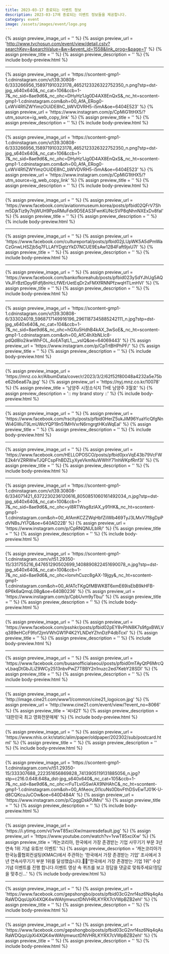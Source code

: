 ```yaml
---
title: 2023-03-17 종료되는 이벤트 정보
description: 2023-03-17에 종료되는 이벤트 정보들을 제공합니다.
category: event
image: /assets/images/event/logo.png
---
```

{% assign preview_image_url = '' %}
{% assign preview_url = 'http://www.tvchosun.com/event/view/detail.cstv?searchKey=&searchValue=&w=&event_id=1558&link_prog=&page=1' %}
{% assign preview_title = '' %}
{% assign preview_description = '' %}
{% include body-preview.html %}
<hr>{% assign preview_image_url = 'https://scontent-gmp1-1.cdninstagram.com/v/t39.30808-6/333266956_158971910323178_4652123326322752350_n.png?stp=dst-jpg_s640x640&amp;_nc_cat=106&amp;ccb=1-7&amp;_nc_sid=8ae9d6&amp;_nc_ohc=DHyHz1Jg0D4AX8EnQxS&amp;_nc_ht=scontent-gmp1-1.cdninstagram.com&amp;oh=00_AfA_ERog0-LxWV4RfiZWYimzOUiDE8hC_bWVDVRH5-i5mA&amp;oe=6404E523' %}
{% assign preview_url = 'https://www.instagram.com/p/CpMiG1ItHX5/?utm_source=ig_web_copy_link' %}
{% assign preview_title = '' %}
{% assign preview_description = '' %}
{% include body-preview.html %}
<hr>{% assign preview_image_url = 'https://scontent-gmp1-1.cdninstagram.com/v/t39.30808-6/333266956_158971910323178_4652123326322752350_n.png?stp=dst-jpg_s640x640&amp;_nc_cat=106&amp;ccb=1-7&amp;_nc_sid=8ae9d6&amp;_nc_ohc=DHyHz1Jg0D4AX8EnQxS&amp;_nc_ht=scontent-gmp1-1.cdninstagram.com&amp;oh=00_AfA_ERog0-LxWV4RfiZWYimzOUiDE8hC_bWVDVRH5-i5mA&amp;oe=6404E523' %}
{% assign preview_url = 'https://www.instagram.com/p/CpMiG1ItHX5/?utm_source=ig_web_copy_link' %}
{% assign preview_title = '' %}
{% assign preview_description = '' %}
{% include body-preview.html %}
<hr>{% assign preview_image_url = '' %}
{% assign preview_url = 'https://www.facebook.com/aviationmuseum.korea/posts/pfbid02QFrV7Shm5DjkTiz9y7njWUH9PpsRMuFdx9D5EAS3FwnKUNcSVP8qNhnNXExDv8fal' %}
{% assign preview_title = '' %}
{% assign preview_description = '' %}
{% include body-preview.html %}
<hr>{% assign preview_image_url = '' %}
{% assign preview_url = 'https://www.facebook.com/cultureportal/posts/pfbid02jLUpWK5A5dPmWaCzGnwLHSZjb5q7FLLAfYDgtzYkD7NCUE9EsAw12B4Faft9jxU7l' %}
{% assign preview_title = '' %}
{% assign preview_description = '' %}
{% include body-preview.html %}
<hr>{% assign preview_image_url = '' %}
{% assign preview_url = 'https://www.facebook.com/bankofkoreahub/posts/pfbid023ySdYJhUg5AQVkJFrBztDpy6Fdfj8nHcLfWErUetEqDr2xFMXfRNNPfzwqHTLmHVl' %}
{% assign preview_title = '' %}
{% assign preview_description = '' %}
{% include body-preview.html %}
<hr>{% assign preview_image_url = 'https://scontent-gmp1-1.cdninstagram.com/v/t39.30808-6/333024019_5968717149916196_2961187345885242111_n.jpg?stp=dst-jpg_s640x640&amp;_nc_cat=104&amp;ccb=1-7&amp;_nc_sid=8ae9d6&amp;_nc_ohc=hGXu5HdhB4kAX_3wSoE&amp;_nc_ht=scontent-gmp1-1.cdninstagram.com&amp;oh=00_AfC4hXbNLIc8-pdQd8lo2ikwWhFOL_4oEATqtL1___vsIQ&amp;oe=64069443' %}
{% assign preview_url = 'https://www.instagram.com/p/CpTrtBHPhPF/' %}
{% assign preview_title = '' %}
{% assign preview_description = '' %}
{% include body-preview.html %}
<hr>{% assign preview_image_url = 'https://mnz.co.kr/AlbumData/cover/r/2023/3/2/62f52f80048a4232a5e75be62b6ea67a.jpg' %}
{% assign preview_url = 'https://nyj.mnz.co.kr/10078' %}
{% assign preview_title = '남양주 시정소식지 THE 남양주 3월호' %}
{% assign preview_description = ':: my brand story ::' %}
{% include body-preview.html %}
<hr>{% assign preview_image_url = '' %}
{% assign preview_url = 'https://www.facebook.com/hscity/posts/pfbid0HerZ5ukJiM96YuaYicQfgNnWi4GWuT9LmUWcYQP19n51MHVxrN6rngrgtHKsWqEal' %}
{% assign preview_title = '' %}
{% assign preview_description = '' %}
{% include body-preview.html %}
<hr>{% assign preview_image_url = '' %}
{% assign preview_url = 'https://www.facebook.com/HELLOPOSCO/posts/pfbid0jxxVqE43b79VcFWE2k4rVZRRWwTJQFCspFhBDZLyXyeVkmNuWWhY71nhWKpfRnf3l' %}
{% assign preview_title = '' %}
{% assign preview_description = '' %}
{% include body-preview.html %}
<hr>{% assign preview_image_url = 'https://scontent-gmp1-1.cdninstagram.com/v/t39.30808-6/334071421_6372230236120616_8050851060161492034_n.jpg?stp=dst-jpg_s640x640&amp;_nc_cat=100&amp;ccb=1-7&amp;_nc_sid=8ae9d6&amp;_nc_ohc=yI8RTWsg8zIAX_y91HK&amp;_nc_ht=scontent-gmp1-1.cdninstagram.com&amp;oh=00_AfAmKCZZWqHbfZiIWb469TyJ3LMxV7f8gDpPdVNBsJYl7Q&amp;oe=640AD22B' %}
{% assign preview_url = 'https://www.instagram.com/p/CpRNQNULbIR/' %}
{% assign preview_title = '' %}
{% assign preview_description = '' %}
{% include body-preview.html %}
<hr>{% assign preview_image_url = 'https://scontent-gmp1-1.cdninstagram.com/v/t51.29350-15/331755216_647651290502699_1408890822451690078_n.jpg?stp=dst-jpg_s640x640&amp;_nc_cat=100&amp;ccb=1-7&amp;_nc_sid=8ae9d6&amp;_nc_ohc=lonvhCuzc8gAX-19jgy&amp;_nc_ht=scontent-gmp1-1.cdninstagram.com&amp;oh=00_AfATcTKgQfMBWKBT6xmE69isEbB9kHFB-6P6k6aQmqL0Bg&amp;oe=640B0236' %}
{% assign preview_url = 'https://www.instagram.com/p/CpbUvm9yTbu/' %}
{% assign preview_title = '' %}
{% assign preview_description = '' %}
{% include body-preview.html %}
<hr>{% assign preview_image_url = '' %}
{% assign preview_url = 'https://www.facebook.com/psshkr/posts/pfbid02pEY8vPhN8K7s9fgxBWLVq389eHCcF9fof2jmVWhGW1P4K2YLNDeYZhnDzP4dbTcxl' %}
{% assign preview_title = '' %}
{% assign preview_description = '' %}
{% include body-preview.html %}
<hr>{% assign preview_image_url = '' %}
{% assign preview_url = 'https://www.facebook.com/busanofficialseoul/posts/pfbid0mTAyQtP6MrcQvLbaqDtGbJLiZ9WCy2513nbvPwZ7TBBY2n1nuzc2ed7KebY28SDl' %}
{% assign preview_title = '' %}
{% assign preview_description = '' %}
{% include body-preview.html %}
<hr>{% assign preview_image_url = 'http://image.cine21.com/www1/common/cine21_logoicon.jpg' %}
{% assign preview_url = 'http://www.cine21.com/event/view/?event_no=8066' %}
{% assign preview_title = '씨네21' %}
{% assign preview_description = '대한민국 최고 영화전문매체' %}
{% include body-preview.html %}
<hr>{% assign preview_image_url = '' %}
{% assign preview_url = 'https://www.nhis.or.kr/static/alim/paper/oldpaper/202302/sub/postcard.html' %}
{% assign preview_title = '' %}
{% assign preview_description = '' %}
{% include body-preview.html %}
<hr>{% assign preview_image_url = 'https://scontent-gmp1-1.cdninstagram.com/v/t51.29350-15/333307688_222351656869828_7413905119131885056_n.jpg?stp=c216.0.648.648a_dst-jpg_s640x640&amp;_nc_cat=105&amp;ccb=1-7&amp;_nc_sid=8ae9d6&amp;_nc_ohc=rFuTLviGSwIAX9NHAhC&amp;_nc_ht=scontent-gmp1-1.cdninstagram.com&amp;oh=00_AfAeov_0I1cuNs0DbvFthDSvEwTJ01K-U-d8CQKcuJuCOw&amp;oe=640D484A' %}
{% assign preview_url = 'https://www.instagram.com/p/CpggDskPJMn/' %}
{% assign preview_title = '' %}
{% assign preview_description = '' %}
{% include body-preview.html %}
<hr>{% assign preview_image_url = 'https://i.ytimg.com/vi/1vwT85xciXw/maxresdefault.jpg' %}
{% assign preview_url = 'https://www.youtube.com/watch?v=1vwT85xciXw' %}
{% assign preview_title = '캐논코리아, 한국에서 가장 존경받는 기업 사무기기 부문 3년 연속 1위 기념 유튜브 이벤트' %}
{% assign preview_description = '캐논코리아가 한국능률협회컨설팅(KMAC)에서 주관하는 ‘한국에서 가장 존경받는 기업’ 조사에서 3년 연속사무기기 부분 1위를 달성했습니다.👏👏“한국에서 가장 존경받는 기업 1위” 수상 기념 이벤트를 진행 합니다.이벤트 영상 속 퀴즈를 보고 정답을 댓글로 맞춰주세요!정답을 맞추신...' %}
{% include body-preview.html %}
<hr>{% assign preview_image_url = '' %}
{% assign preview_url = 'https://www.facebook.com/gepshongbo/posts/pfbid03cG2nrf4sz6Nq4qAsRaWDQqsUpXi4XQK4wWAhjmwuctDNVHRLKYRX7cVWpBZB2ehl' %}
{% assign preview_title = '' %}
{% assign preview_description = '' %}
{% include body-preview.html %}
<hr>{% assign preview_image_url = '' %}
{% assign preview_url = 'https://www.facebook.com/gepshongbo/posts/pfbid03cG2nrf4sz6Nq4qAsRaWDQqsUpXi4XQK4wWAhjmwuctDNVHRLKYRX7cVWpBZB2ehl' %}
{% assign preview_title = '' %}
{% assign preview_description = '' %}
{% include body-preview.html %}